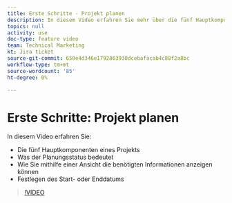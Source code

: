 ```yaml
---
title: Erste Schritte - Projekt planen
description: In diesem Video erfahren Sie mehr über die fünf Hauptkomponenten eines Projekts, den Planstatus, die Möglichkeit, die benötigten Informationen anzuzeigen und das Start- oder Enddatum festzulegen.
topics: null
activity: use
doc-type: feature video
team: Technical Marketing
kt: Jira ticket
source-git-commit: 650e4d346e1792863930dcebafacab4c88f2a8bc
workflow-type: tm+mt
source-wordcount: '85'
ht-degree: 0%

---
```


# Erste Schritte: Projekt planen

In diesem Video erfahren Sie:

* Die fünf Hauptkomponenten eines Projekts
* Was der Planungsstatus bedeutet
* Wie Sie mithilfe einer Ansicht die benötigten Informationen anzeigen können
* Festlegen des Start- oder Enddatums

>[!VIDEO](https://video.tv.adobe.com/v/335086/?quality=12&learn=on)